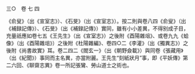 三○　卷 七 四

《俞叟》（出《宣室志》）、《石旻》（出《宣室志》）。按二則與卷八四《俞叟》（出《補録記傳》）、《石旻》（出《補録記傳》）實同，雖有小小差異，不得别成子目，充量祇應如卷七五《王先生》（出《宣室志》）之後附《酉陽雜俎》、或卷九九《蛤像》（出《酉陽雜俎》）之後附《杜陽雜編》、卷四○二《李灌》（出《獨異志》）之後附《尚書故實》耳。卷二四二《閻玄一》（出《朝野僉載》）與同卷《張藏用》（出《紀聞》）事同而主名異，亦當附麗。王先生“刻紙狀月”事，即《平妖傳》第二六回、《聊齋志異》卷一所記張鸞、勞山道士之術也。